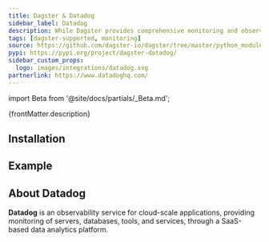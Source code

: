 ```yaml
---
title: Dagster & Datadog
sidebar_label: Datadog
description: While Dagster provides comprehensive monitoring and observability of the pipelines it orchestrates, many teams look to centralize all their monitoring across apps, processes and infrastructure using Datadog's 'Cloud Monitoring as a Service'. The Datadog integration allows you to publish metrics to Datadog from within Dagster ops.
tags: [dagster-supported, monitoring]
source: https://github.com/dagster-io/dagster/tree/master/python_modules/libraries/dagster-datadog
pypi: https://pypi.org/project/dagster-datadog/
sidebar_custom_props:
  logo: images/integrations/datadog.svg
partnerlink: https://www.datadoghq.com/
---
```


import Beta from '@site/docs/partials/\_Beta.md';

<Beta />

<p>{frontMatter.description}</p>

## Installation

<PackageInstallInstructions packageName="dagster-datadog" />

## Example

<CodeExample path="docs_snippets/docs_snippets/integrations/datadog.py" language="python" />

## About Datadog

**Datadog** is an observability service for cloud-scale applications, providing monitoring of servers, databases, tools, and services, through a SaaS-based data analytics platform.
